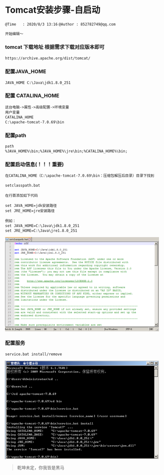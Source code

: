# Tomcat安装步骤-自启动
`@Time   : 2020/8/3 13:16`
`@Author : 852782749@qq.com`


```
开始编辑～
```
###  tomcat 下载地址 根据需求下载对应版本即可
`https://archive.apache.org/dist/tomcat/`

### 配置JAVA_HOME
```angular2html
JAVA_HOME C:\Java\jdk1.8.0_251
```

### 配置 CATALINA_HOME
```angular2html
这台电脑->属性->高级配置->环境变量
用户变量
CATALINA_HOME
C:\apache-tomcat-7.0.69\bin
```
### 配置path
```angular2html
path
%JAVA_HOME%\bin;%JAVA_HOME%\jre\bin;%CATALINA_HOME%\bin;
```

### 配置启动信息(！！！重要)
```angular2html
在CATALINA_HOME（C:\apache-tomcat-7.0.69\bin：压缩包解压后目录）目录下找到

setclasspath.bat

在行首添加如下代码

set JAVA_HOME=jdk安装路径
set JRE_HOME=jre安装路径

例如：
set JAVA_HOME=C:\Java\jdk1.8.0_251
set JRE_HOME=C:\Java\jre1.8.0_251

```
![avatar](images/tomcat_02.png)

### 配置服务
```angular2html
service.bat install/remove
```
![avatar](images/tomcat_01.png)


> 乾坤未定，你我皆是黑马